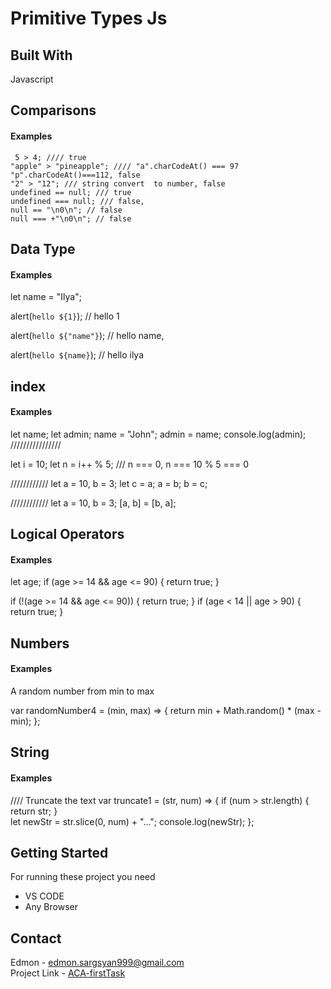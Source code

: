 # Primitive Types Js

## Built With
 Javascript


## Comparisons 
#### Examples
```
 5 > 4; //// true
"apple" > "pineapple"; //// "a".charCodeAt() === 97 "p".charCodeAt()===112, false
"2" > "12"; /// string convert  to number, false
undefined == null; /// true
undefined === null; /// false,
null == "\n0\n"; // false
null === +"\n0\n"; // false
```
## Data Type 
#### Examples
let name = "Ilya";

alert(`hello ${1}`); // hello 1

alert(`hello ${"name"}`); // hello name,

alert(`hello ${name}`); // hello ilya

## index 
#### Examples
let name;
let admin;
name = "John";
admin = name;
console.log(admin);
////////////////

let i = 10;
let n = i++ % 5;
/// n === 0, n === 10 % 5 === 0

////////////
let a = 10,
  b = 3;
let c = a;
a = b;
b = c;

////////////
let a = 10,
  b = 3;
[a, b] = [b, a];

## Logical Operators
#### Examples
let age;
if (age >= 14 && age <= 90) {
  return true;
}

if (!(age >= 14 && age <= 90)) {
  return true;
}
if (age < 14 || age > 90) {
  return true;
}
## Numbers
#### Examples
A random number from min to max

var randomNumber4 = (min, max) => {
  return min + Math.random() * (max - min);
}; 
## String
#### Examples
//// Truncate the text
var truncate1 = (str, num) => {
  if (num > str.length) { <br />
    return str;
  } <br />
  let newStr = str.slice(0, num) + "...";
  console.log(newStr);
};
## Getting Started
For running these project you need 

* VS CODE 
* Any Browser

## Contact

Edmon - [edmon.sargsyan999@gmail.com](https://gmail.com) <br />
Project Link - [ACA-firstTask](https://github.com/Edmon999/ACA-firstTask)

